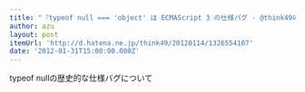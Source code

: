 ```yaml
---
title: "『typeof null === 'object' は ECMAScript 3 の仕様バグ - @think49の日記』"
author: azu
layout: post
itemUrl: 'http://d.hatena.ne.jp/think49/20120114/1326554107'
date: '2012-01-31T15:00:00.000Z'
---
```

typeof nullの歴史的な仕様バグについて
